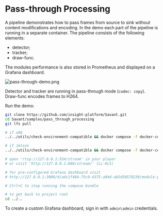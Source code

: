 # Pass-through Processing

A pipeline demonstrates how to pass frames from source to sink without content modifications and encoding. In the demo each part of the pipeline is running in a separate container. The pipeline consists of the following elements:

- detector;
- tracker;
- draw-func.

The modules performance is also stored in Prometheus and displayed on a Grafana dashboard.

![pass-through-demo.png](assets/pass-through-demo.png)

Detector and tracker are running in pass-through mode (`codec: copy`). Draw-func encodes frames to H264.

Run the demo:

```bash
git clone https://github.com/insight-platform/Savant.git
cd Savant/samples/pass_through_processing
git lfs pull

# if x86
../../utils/check-environment-compatible && docker compose -f docker-compose.x86.yml up

# if Jetson
../../utils/check-environment-compatible && docker compose -f docker-compose.l4t.yml up

# open 'rtsp://127.0.0.1:554/stream' in your player
# or visit 'http://127.0.0.1:888/stream/' (LL-HLS)

# for pre-configured Grafana dashboard visit
# http://127.0.0.1:3000/d/a4c1f484-75c9-4375-a04d-ab5d50578239/module-performance-metrics?orgId=1&refresh=5s

# Ctrl+C to stop running the compose bundle

# to get back to project root
cd ../..
```

To create a custom Grafana dashboard, sign in with `admin\admin` credentials.

